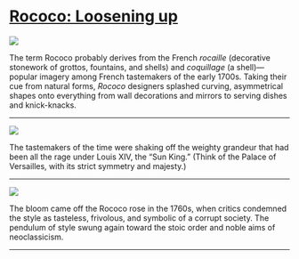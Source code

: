 # [Rococo: Loosening up](http://artsmia.github.io/griot/#/stories/2544)

![](http://cdn.dx.artsmia.org/thumbs/tn_2014_TDX_MIAArtStories_222.jpg)

The term Rococo probably derives from the French *rocaille* (decorative stonework of grottos, fountains, and shells) and *coquillage* (a shell)—popular imagery among French tastemakers of the early 1700s. Taking their cue from natural forms, *Rococo* designers splashed curving, asymmetrical shapes onto everything from wall decorations and mirrors to serving dishes and knick-knacks.

---

![](http://cdn.dx.artsmia.org/thumbs/tn_2014_TDX_MIAArtStories_230.jpg)

The tastemakers of the time were shaking off the weighty grandeur that had been all the rage under Louis XIV, the “Sun King.” (Think of the Palace of Versailles, with its strict symmetry and majesty.)

---

![](http://cdn.dx.artsmia.org/thumbs/tn_2014_TDX_MIAArtStories_223.jpg)

The bloom came off the Rococo rose in the 1760s, when critics condemned the style as tasteless, frivolous, and symbolic of a corrupt society. The pendulum of style swung again toward the stoic order and noble aims of neoclassicism.

---
